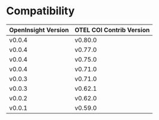 # Compatibility

| OpenInsight Version | OTEL COl Contrib Version |
|---------------------|--------------------------|
| v0.0.4              | v0.80.0                  |
| v0.0.4              | v0.77.0                  |
| v0.0.4              | v0.75.0                  |
| v0.0.4              | v0.71.0                  |
| v0.0.3              | v0.71.0                  |
| v0.0.3              | v0.62.1                  |
| v0.0.2              | v0.62.0                  |
| v0.0.1              | v0.59.0                  |
